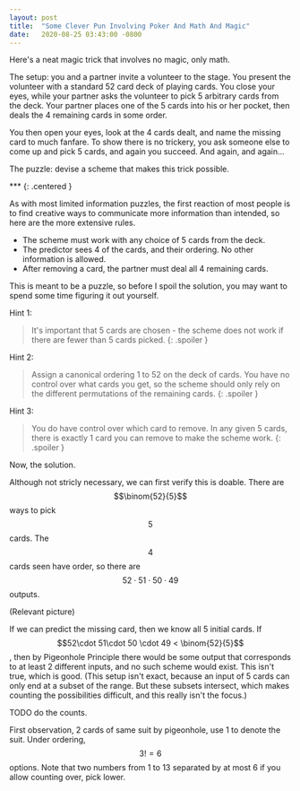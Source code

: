 ```yaml
---
layout: post
title:  "Some Clever Pun Involving Poker And Math And Magic"
date:   2020-08-25 03:43:00 -0800
---
```


Here's a neat magic trick that involves no magic, only math.

The setup: you and a partner invite a volunteer to the stage. You present
the volunteer with a standard 52 card deck of playing cards. You close your eyes,
while your partner asks the volunteer to pick 5 arbitrary cards from the deck.
Your partner places one of the 5 cards into his or her pocket, then deals the
4 remaining cards in some order.

You then open your eyes, look at the 4 cards dealt, and name the missing card to
much fanfare. To show there is no trickery, you ask someone else to come up and
pick 5 cards, and again you succeed. And again, and again...

The puzzle: devise a scheme that makes this trick possible.

\*\*\*
{: .centered }

As with most limited information puzzles, the first reaction of most people is to
find creative ways to communicate more information than intended, so here are
the more extensive rules.

- The scheme must work with any choice of 5 cards from the deck.
- The predictor sees 4 of the cards, and their ordering. No other information is
allowed.
- After removing a card, the partner must deal all 4 remaining cards.

This is meant to be a puzzle, so before I spoil the solution, you may want to
spend some time figuring it out yourself.

Hint 1:

> It's important that 5 cards are chosen - the scheme does not work if there are
> fewer than 5 cards picked.
{: .spoiler }

Hint 2:

> Assign a canonical ordering 1 to 52 on the deck of cards. You have no control
> over what cards you get, so the scheme should only rely on the different permutations
> of the remaining cards.
{: .spoiler }

Hint 3:

> You do have control over which card to remove. In any given 5 cards, there is
> exactly 1 card you can remove to make the scheme work.
{: .spoiler }

Now, the solution.

Although not stricly necessary, we can first verify this is doable. There are
$$\binom{52}{5}$$ ways to pick $$5$$ cards. The $$4$$ cards seen have order,
so there are $$52 \cdot 51 \cdot 50 \cdot 49$$ outputs.

(Relevant picture)

If we can predict the missing card, then we know all 5 initial cards.
If $$52\cdot 51\cdot 50 \cdot 49 < \binom{52}{5}$$, then by Pigeonhole Principle
there would be some output that corresponds to at least 2 different inputs,
and no such scheme would exist. This isn't true, which is good. (This setup
isn't exact, because an input of 5 cards can only end at a subset of the range.
But these subsets intersect, which makes counting the possibilities difficult, and this
really isn't the focus.)

TODO do the counts.

First observation, 2 cards of same suit by pigeonhole, use 1 to denote the suit.
Under ordering, $$3! = 6$$ options.
Note that two numbers from 1 to 13 separated by at most 6 if you allow counting over,
pick lower.
